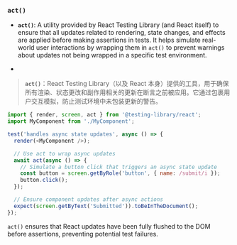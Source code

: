 ### `act()`

- **`act()`**: A utility provided by React Testing Library (and React itself) to ensure that all updates related to rendering, state changes, and effects are applied before making assertions in tests. It helps simulate real-world user interactions by wrapping them in `act()` to prevent warnings about updates not being wrapped in a specific test environment.

- <audio src="C:\Users\10691\Downloads\__`act`___ A ut.mp3"></audio>

> **`act()`**：React Testing Library（以及 React 本身）提供的工具，用于确保所有渲染、状态更改和副作用相关的更新在断言之前被应用。它通过包裹用户交互模拟，防止测试环境中未包装更新的警告。
>
> <audio src="C:\Users\10691\Downloads\`act()`：React T.mp3"></audio>

```js
import { render, screen, act } from '@testing-library/react';
import MyComponent from './MyComponent';

test('handles async state updates', async () => {
  render(<MyComponent />);

  // Use act to wrap async updates
  await act(async () => {
    // Simulate a button click that triggers an async state update
    const button = screen.getByRole('button', { name: /submit/i });
    button.click();
  });

  // Ensure component updates after async actions
  expect(screen.getByText('Submitted')).toBeInTheDocument();
});
```

<audio src="C:\Users\10691\Downloads\这段代码展示了如何处理组件中的.mp3"></audio>

`act()` ensures that React updates have been fully flushed to the DOM before assertions, preventing potential test failures.